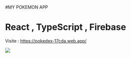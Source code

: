 #MY POKEMON APP

<h1>React , TypeScript , Firebase</h1>

Visite : https://pokedex-17cda.web.app/

<img src='./poklist.PNG' />
